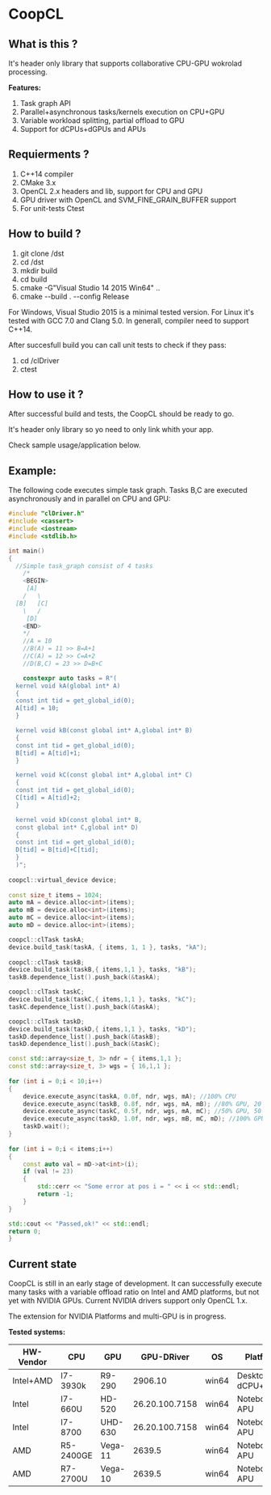 # CoopCL

What is this ? 
--------------
It's header only library that supports collaborative CPU-GPU wokrolad processing. 

**Features:**
1. Task graph API
2. Parallel+asynchronous tasks/kernels execution on CPU+GPU
3. Variable workload splitting, partial offload to GPU
4. Support for dCPUs+dGPUs and APUs

Requierments ?
---------------
1. C++14 compiler
2. CMake 3.x
3. OpenCL 2.x headers and lib, support for CPU and GPU
3. GPU driver with OpenCL and SVM_FINE_GRAIN_BUFFER support
4. For unit-tests Ctest

How to build ?
---------------
  1. git clone /dst
  2. cd /dst
  3. mkdir build
  4. cd build
  5. cmake -G"Visual Studio 14 2015 Win64" .. 
  6. cmake --build . --config Release
  
For Windows, Visual Studio 2015 is a minimal tested version. For Linux it's tested with GCC 7.0 and Clang 5.0. In generall, compiler need to support C++14. 

After succesfull build you can call unit tests to check if they pass:  
 1. cd /clDriver
 2. ctest 
  
How to use it ?
----------------
After successful build and tests, the CoopCL should be ready to go. 

It's header only library so yo need to only link whith your app.

Check sample usage/application below.

Example:
----------------
The following code executes simple task graph. Tasks B,C are executed asynchronously and in parallel on CPU and GPU:
```cpp
#include "clDriver.h"
#include <cassert>
#include <iostream>
#include <stdlib.h>

int main()
{
  //Simple task_graph consist of 4 tasks	
    /*
    <BEGIN>
     [A]
    /   \
  [B]   [C]
    \   /
     [D]
    <END>
    */
    //A = 10 
    //B(A) = 11 >> B=A+1
    //C(A) = 12 >> C=A+2
    //D(B,C) = 23 >> D=B+C	

	constexpr auto tasks = R"(
  kernel void kA(global int* A)                        
  {
  const int tid = get_global_id(0);                                                       
  A[tid] = 10;
  }

  kernel void kB(const global int* A,global int* B)                        
  {
  const int tid = get_global_id(0);                                                       
  B[tid] = A[tid]+1;
  }

  kernel void kC(const global int* A,global int* C)                        
  {
  const int tid = get_global_id(0);                                                       
  C[tid] = A[tid]+2;
  }

  kernel void kD(const global int* B,
  const global int* C,global int* D)                        
  {
  const int tid = get_global_id(0); 
  D[tid] = B[tid]+C[tid];
  }
  )";
  
coopcl::virtual_device device;	
  
const size_t items = 1024;  
auto mA = device.alloc<int>(items);
auto mB = device.alloc<int>(items);
auto mC = device.alloc<int>(items);
auto mD = device.alloc<int>(items);

coopcl::clTask taskA;
device.build_task(taskA, { items, 1, 1 }, tasks, "kA");
	
coopcl::clTask taskB;
device.build_task(taskB,{ items,1,1 }, tasks, "kB");
taskB.dependence_list().push_back(&taskA);

coopcl::clTask taskC;
device.build_task(taskC,{ items,1,1 }, tasks, "kC");
taskC.dependence_list().push_back(&taskA);

coopcl::clTask taskD;
device.build_task(taskD,{ items,1,1 }, tasks, "kD");
taskD.dependence_list().push_back(&taskB);
taskD.dependence_list().push_back(&taskC);

const std::array<size_t, 3> ndr = { items,1,1 };
const std::array<size_t, 3> wgs = { 16,1,1 };
	
for (int i = 0;i < 10;i++) 
{		
	device.execute_async(taskA, 0.0f, ndr, wgs, mA); //100% CPU
	device.execute_async(taskB, 0.8f, ndr, wgs, mA, mB); //80% GPU, 20 % CPU
	device.execute_async(taskC, 0.5f, ndr, wgs, mA, mC); //50% GPU, 50 % CPU
	device.execute_async(taskD, 1.0f, ndr, wgs, mB, mC, mD); //100% GPU
	taskD.wait();
}
	
for (int i = 0;i < items;i++)
{
	const auto val = mD->at<int>(i);
	if (val != 23)
	{
		std::cerr << "Some error at pos i = " << i << std::endl;
		return -1;
	}
}

std::cout << "Passed,ok!" << std::endl;
return 0;
}
```

Current state
----------------
CoopCL is still in an early stage of development. It can successfully execute many tasks with a variable offload ratio on Intel and AMD platforms, but not yet with NVIDIA GPUs. Current NVIDIA drivers support only OpenCL 1.x. 

The extension for NVIDIA Platforms and multi-GPU is in progress.

**Tested systems:**

| HW-Vendor | CPU       | GPU     | GPU-DRiver     | OS    | Platform          |
| --------- | --------- | ------- | -------------- | ----- | ----------------- |
| Intel+AMD | I7-3930k  | R9-290  | 2906.10        | win64 | Desktop dCPU+dGPU |
| Intel	    | I7-660U   | HD-520  | 26.20.100.7158 | win64 | Notebook APU      |
| Intel	    | I7-8700   | UHD-630 | 26.20.100.7158 | win64 | Notebook APU      |
| AMD	    | R5-2400GE | Vega-11 | 2639.5         | win64 | Notebook APU      |
| AMD	    | R7-2700U  | Vega-10 | 2639.5         | win64 | Notebook APU      |

